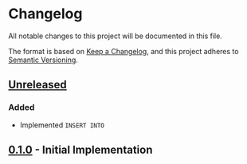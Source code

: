 # Changelog
All notable changes to this project will be documented in this file.

The format is based on [Keep a Changelog](https://keepachangelog.com/en/1.0.0/),
and this project adheres to [Semantic Versioning](https://semver.org/spec/v2.0.0.html).

## [Unreleased]

### Added
 - Implemented `INSERT INTO`

## [0.1.0] - Initial Implementation

[Unreleased]: https://github.com/mistericy/query-builder/compare/0.1.0...HEAD
[0.1.0]: https://github.com/mistericy/query-builder/releases/tag/0.1.0
